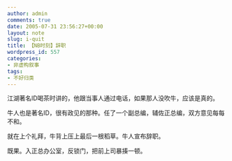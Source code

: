 ```yaml
---
author: admin
comments: true
date: 2005-07-31 23:56:27+00:00
layout: note
slug: i-quit
title: 【NB时刻】辞职
wordpress_id: 557
categories:
- 非虚构叙事
tags:
- 不好归类
---
```


江湖著名ID喝茶时讲的，他跟当事人通过电话，如果那人没吹牛，应该是真的。

牛人也是著名ID，很有政见的那种。任了一个副总编，辅佐正总编，双方意见每每不和。

就在上个礼拜，牛背上压上最后一根稻草。牛人宣布辞职。

既果。入正总办公室，反锁门，把前上司暴揍一顿。
